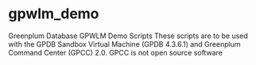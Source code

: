# gpwlm_demo
Greenplum Database GPWLM Demo Scripts
These scripts are to be used with the GPDB Sandbox Virtual Machine (GPDB 4.3.6.1) and Greenplum Command Center (GPCC) 2.0. 
GPCC is not open source software
